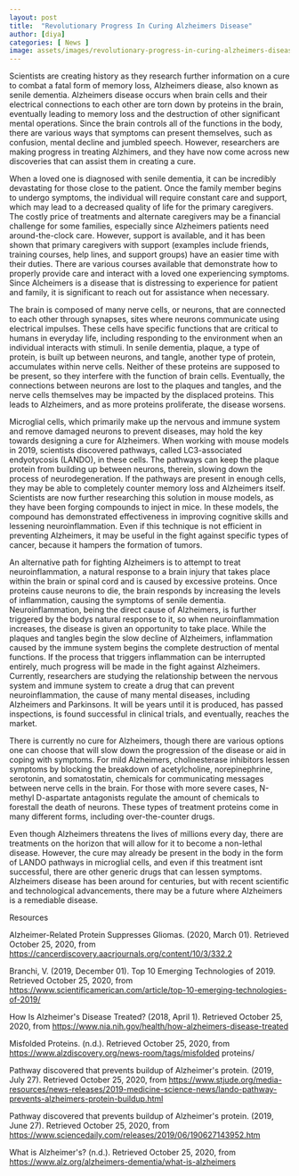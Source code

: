 ```yaml
---
layout: post
title:  "Revolutionary Progress In Curing Alzheimers Disease"
author: [diya]
categories: [ News ]
image: assets/images/revolutionary-progress-in-curing-alzheimers-disease.jpg
---
```


Scientists are creating history as they research further information on a cure to combat a fatal form of memory loss, Alzheimers diease, also known as senile dementia. Alzheimers disease occurs when brain cells and their electrical connections to each other are torn down by proteins in the brain, eventually leading to memory loss and the destruction of other significant mental operations. Since the brain controls all of the functions in the body, there are various ways that symptoms can present themselves, such as confusion, mental decline and jumbled speech. However, researchers are making progress in treating Alzhimers, and they have now come across new discoveries that can assist them in creating a cure. 

When a loved one is diagnosed with senile dementia, it can be incredibly devastating for those close to the patient. Once the family member begins to undergo symptoms, the individual will require constant care and support, which may lead to a decreased quality of life for the primary caregivers. The costly price of treatments and alternate caregivers may be a financial challenge for some families, especially since Alzheimers patients need around-the-clock care. However, support is available, and it has been shown that primary caregivers with support (examples include friends, training courses, help lines, and support groups) have an easier time with their duties. There are various courses available that demonstrate how to properly provide care and interact with a loved one experiencing symptoms. Since Alcheimers is a disease that is distressing to experience for patient and family, it is significant to reach out for assistance when necessary.  

The brain is composed of many nerve cells, or neurons, that are connected to each other through synapses, sites where neurons communicate using electrical impulses. These cells have specific functions that are critical to humans in everyday life, including responding to the environment when an individual interacts with stimuli. In senile dementia, plaque, a type of protein, is built up between neurons, and tangle, another type of protein, accumulates within nerve cells. Neither of these proteins are supposed to be present, so they interfere with the function of brain cells. Eventually, the connections between neurons are lost to the plaques and tangles, and the nerve cells themselves may be impacted by the displaced proteins. This leads to Alzheimers, and as more proteins proliferate, the disease worsens. 

Microglial cells, which primarily make up the nervous and immune system and remove damaged neurons to prevent diseases, may hold the key towards designing a cure for Alzheimers. When working with mouse models in 2019, scientists discovered pathways, called LC3-associated endyotycosis (LANDO), in these cells. The pathways can keep the plaque protein from building up between neurons, therein, slowing down the process of neurodegeneration. If the pathways are present in enough cells, they may be able to completely counter memory loss and Alzheimers itself. Scientists are now further researching this solution in mouse models, as they have been forging compounds to inject in mice. In these models, the compound has demonstrated effectiveness in improving cognitive skills and lessening neuroinflammation. Even if this technique is not efficient in preventing Alzheimers, it may be useful in the fight against specific types of cancer, because it hampers the formation of tumors. 

An alternative path for fighting Alzheimers is to attempt to treat neuroinflammation, a natural response to a brain injury that takes place within the brain or spinal cord and is caused by excessive proteins. Once proteins cause neurons to die, the brain responds by increasing the levels of inflammation, causing the symptoms of senile dementia. Neuroinflammation, being the direct cause of Alzheimers, is further triggered by the bodys natural response to it, so when neuroinflammation increases, the disease is given an opportunity to take place. While the plaques and tangles begin the slow decline of Alzheimers, inflammation caused by the immune system begins the complete destruction of mental functions. If the process that triggers inflammation can be interrupted entirely, much progress will be made in the fight against Alzheimers. Currently, researchers are studying the relationship between the nervous system and immune system to create a drug that can prevent neuroinflammation, the cause of many mental diseases, including Alzheimers and Parkinsons. It will be years until it is produced, has passed inspections, is found successful in clinical trials, and eventually, reaches the market.

There is currently no cure for Alzheimers, though there are various options one can choose that will slow down the progression of the disease or aid in coping with symptoms. For mild Alzheimers, cholinesterase inhibitors lessen symptoms by blocking the breakdown of acetylcholine, norepinephrine, serotonin, and somatostatin, chemicals for communicating messages between nerve cells in the brain. For those with more severe cases, N-methyl D-aspartate antagonists regulate the amount of chemicals to forestall the death of neurons. These types of treatment proteins come in many different forms, including over-the-counter drugs. 

Even though Alzheimers threatens the lives of millions every day, there are treatments on the horizon that will allow for it to become a non-lethal disease. However, the cure may already be present in the body in the form of LANDO pathways in microglial cells, and even if this treatment isnt successful, there are other generic drugs that can lessen symptoms. Alzheimers disease has been around for centuries, but with recent scientific and technological advancements, there may be a future where Alzheimers is a remediable disease. 

Resources

Alzheimer-Related Protein Suppresses Gliomas. (2020, March 01). Retrieved October 25, 2020, from https://cancerdiscovery.aacrjournals.org/content/10/3/332.2

Branchi, V. (2019, December 01). Top 10 Emerging Technologies of 2019. Retrieved October 25, 2020, from https://www.scientificamerican.com/article/top-10-emerging-technologies-of-2019/

How Is Alzheimer's Disease Treated? (2018, April 1). Retrieved October 25, 2020, from https://www.nia.nih.gov/health/how-alzheimers-disease-treated

Misfolded Proteins. (n.d.). Retrieved October 25, 2020, from https://www.alzdiscovery.org/news-room/tags/misfolded proteins/

Pathway discovered that prevents buildup of Alzheimer's protein. (2019, July 27). Retrieved October 25, 2020, from https://www.stjude.org/media-resources/news-releases/2019-medicine-science-news/lando-pathway-prevents-alzheimers-protein-buildup.html

Pathway discovered that prevents buildup of Alzheimer's protein. (2019, June 27). Retrieved October 25, 2020, from https://www.sciencedaily.com/releases/2019/06/190627143952.htm

What is Alzheimer's? (n.d.). Retrieved October 25, 2020, from https://www.alz.org/alzheimers-dementia/what-is-alzheimers


